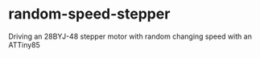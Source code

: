 # random-speed-stepper
Driving an 28BYJ-48 stepper motor with random changing speed with an ATTiny85
